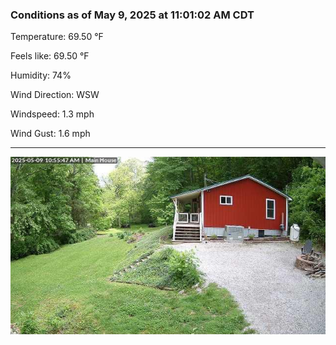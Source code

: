### Conditions as of May 9, 2025 at 11:01:02 AM CDT 

Temperature: 69.50 &deg;F

Feels like: 69.50 &deg;F

Humidity: 74%

Wind Direction: WSW

Windspeed: 1.3 mph

Wind Gust: 1.6 mph

---

<img src="./images/latest.jpeg"/>

